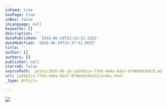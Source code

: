```yaml
---
inFeed: true
hasPage: true
inNav: false
inLanguage: null
keywords: []
description: ''
datePublished: '2016-06-29T23:32:33.325Z'
dateModified: '2016-06-29T22:37:41.003Z'
title: ''
author: []
authors: []
publisher: null
starred: false
sourcePath: _posts/2016-06-29-1a5981ca-77eb-4e6a-bda7-8746b0d3b423.md
url: 1a5981ca-77eb-4e6a-bda7-8746b0d3b423/index.html
_type: Article

---
```

![](https://the-grid-user-content.s3-us-west-2.amazonaws.com/fda4450e-fcd8-4d7a-83c4-f05680d159c2.jpg)